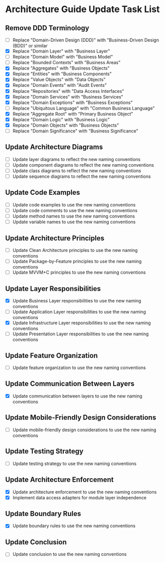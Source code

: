 # Architecture Guide Update Task List

## Remove DDD Terminology

- [ ] Replace "Domain-Driven Design (DDD)" with "Business-Driven Design (BDD)" or similar
- [x] Replace "Domain Layer" with "Business Layer"
- [ ] Replace "Domain Model" with "Business Model"
- [ ] Replace "Bounded Contexts" with "Business Areas"
- [x] Replace "Aggregates" with "Business Objects"
- [x] Replace "Entities" with "Business Components"
- [x] Replace "Value Objects" with "Data Objects"
- [x] Replace "Domain Events" with "Audit Events"
- [x] Replace "Repositories" with "Data Access Interfaces"
- [x] Replace "Domain Services" with "Business Services"
- [x] Replace "Domain Exceptions" with "Business Exceptions"
- [ ] Replace "Ubiquitous Language" with "Common Business Language"
- [x] Replace "Aggregate Root" with "Primary Business Object"
- [x] Replace "Domain Logic" with "Business Logic"
- [x] Replace "Domain Objects" with "Business Objects"
- [ ] Replace "Domain Significance" with "Business Significance"

## Update Architecture Diagrams

- [ ] Update layer diagrams to reflect the new naming conventions
- [ ] Update component diagrams to reflect the new naming conventions
- [ ] Update class diagrams to reflect the new naming conventions
- [ ] Update sequence diagrams to reflect the new naming conventions

## Update Code Examples

- [ ] Update code examples to use the new naming conventions
- [ ] Update code comments to use the new naming conventions
- [ ] Update method names to use the new naming conventions
- [ ] Update variable names to use the new naming conventions

## Update Architecture Principles

- [ ] Update Clean Architecture principles to use the new naming conventions
- [ ] Update Package-by-Feature principles to use the new naming conventions
- [ ] Update MVVM+C principles to use the new naming conventions

## Update Layer Responsibilities

- [x] Update Business Layer responsibilities to use the new naming conventions
- [ ] Update Application Layer responsibilities to use the new naming conventions
- [x] Update Infrastructure Layer responsibilities to use the new naming conventions
- [ ] Update Presentation Layer responsibilities to use the new naming conventions

## Update Feature Organization

- [ ] Update feature organization to use the new naming conventions

## Update Communication Between Layers

- [x] Update communication between layers to use the new naming conventions

## Update Mobile-Friendly Design Considerations

- [ ] Update mobile-friendly design considerations to use the new naming conventions

## Update Testing Strategy

- [ ] Update testing strategy to use the new naming conventions

## Update Architecture Enforcement

- [x] Update architecture enforcement to use the new naming conventions
- [x] Implement data access adapters for module layer independence

## Update Boundary Rules

- [x] Update boundary rules to use the new naming conventions

## Update Conclusion

- [ ] Update conclusion to use the new naming conventions
